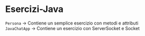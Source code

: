 # Esercizi-Java

`Persona` -> Contiene un semplice esercizio con metodi e attributi
`JavaChatApp` -> Contiene un esercizio con ServerSocket e Socket
